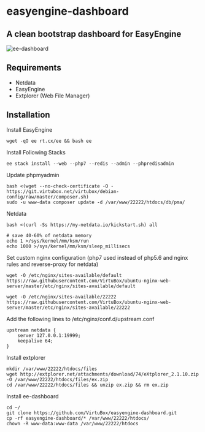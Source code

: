 
# easyengine-dashboard 
## A clean bootstrap dashboard for EasyEngine 
![ee-dashboard](https://raw.githubusercontent.com/VirtuBox/easyengine-dashboard/master/ee-dashboard.png)

## Requirements

* Netdata
* EasyEngine
* Extplorer (Web File Manager)

## Installation

Install EasyEngine 
```
wget -qO ee rt.cx/ee && bash ee
```
Install Following Stacks 
```
ee stack install --web --php7 --redis --admin --phpredisadmin
```
Update phpmyadmin  
```
bash <(wget --no-check-certificate -O - https://git.virtubox.net/virtubox/debian-config/raw/master/composer.sh)
sudo -u www-data composer update -d /var/www/22222/htdocs/db/pma/
```

Netdata  
```
bash <(curl -Ss https://my-netdata.io/kickstart.sh) all

# save 40-60% of netdata memory
echo 1 >/sys/kernel/mm/ksm/run
echo 1000 >/sys/kernel/mm/ksm/sleep_millisecs
```

Set custom nginx configuration (php7 used instead of php5.6 and nginx rules and reverse-proxy for netdata)  
```
wget -O /etc/nginx/sites-available/default  https://raw.githubusercontent.com/VirtuBox/ubuntu-nginx-web-server/master/etc/nginx/sites-available/default

wget -O /etc/nginx/sites-available/22222 https://raw.githubusercontent.com/VirtuBox/ubuntu-nginx-web-server/master/etc/nginx/sites-available/22222
```

Add the following lines to /etc/nginx/conf.d/upstream.conf
```
upstream netdata {
    server 127.0.0.1:19999;
    keepalive 64;
}
```

Install extplorer
```
mkdir /var/www/22222/htdocs/files
wget http://extplorer.net/attachments/download/74/eXtplorer_2.1.10.zip -O /var/www/22222/htdocs/files/ex.zip
cd /var/www/22222/htdocs/files && unzip ex.zip && rm ex.zip
```

Install ee-dashboard
```
cd ~/
git clone https://github.com/VirtuBox/easyengine-dashboard.git
cp -rf easyengine-dashboard/* /var/www/22222/htdocs/
chown -R www-data:www-data /var/www/22222/htdocs
```



